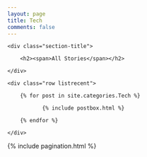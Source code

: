 ```yaml
---
layout: page
title: Tech
comments: false
---
```


<!-- Posts Index
================================================== -->
<section class="recent-posts">
    
    <div class="section-title">
        
        <h2><span>All Stories</span></h2>
        
    </div>
    
    <div class="row listrecent">

        {% for post in site.categories.Tech %}

               {% include postbox.html %}          

        {% endfor %}
        
    </div>
    
</section>

<!-- Pagination
================================================== -->
<div class="bottompagination">
	<div class="pointerup"><i class="fa fa-caret-up"></i></div>
	<span class="navigation" role="navigation">
	    {% include pagination.html %}
	</span>
</div>

